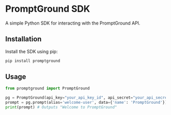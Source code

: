 # PromptGround SDK

A simple Python SDK for interacting with the PromptGround API.

## Installation

Install the SDK using pip:

```bash
pip install promptground
```

## Usage

```python
from promptground import PromptGround

pg = PromptGround(api_key="your_api_key_id", api_secret="your_api_secret")
prompt = pg.prompt(alias='welcome-user', data={'name': 'PromptGround'})
print(prompt) # Outputs "Welcome to PromptGround"